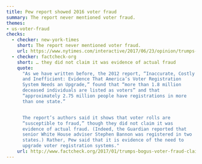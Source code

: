 ```yaml
---
title: Pew report showed 2016 voter fraud
summary: The report never mentioned voter fraud.
themes:
- us-voter-fraud
checks:
  - checker: new-york-times
    short: The report never mentioned voter fraud.
    url: https://www.nytimes.com/interactive/2017/06/23/opinion/trumps-lies.html
  - checker: factcheck-org
    short: … they did not claim it was evidence of actual fraud
    quote:
      "As we have written before, the 2012 report, “Inaccurate, Costly
      and Inefficient: Evidence That America’s Voter Registration
      System Needs an Upgrade,” found that “more than 1.8 million
      deceased individuals are listed as voters” and that
      “approximately 2.75 million people have registrations in more
      than one state.”


      The report’s authors said it shows that voter rolls are
      “susceptible to fraud,” though they did not claim it was
      evidence of actual fraud. (Indeed, the Guardian reported that
      senior White House adviser Stephen Bannon was registered in two
      states.) Rather, Pew said that it is evidence of the need to
      upgrade voter registration systems."
    url: http://www.factcheck.org/2017/01/trumps-bogus-voter-fraud-claims-revisited/
---
```

